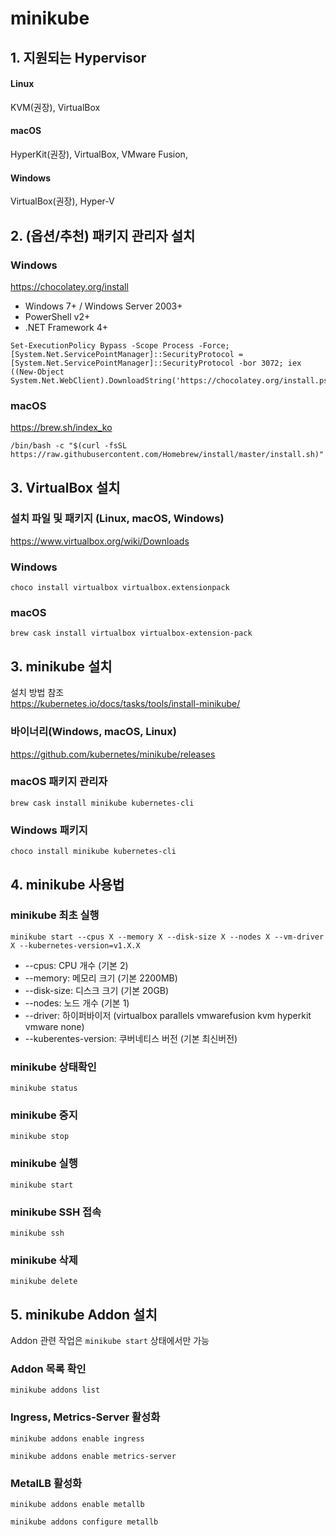 # minikube

## 1. 지원되는 Hypervisor

#### Linux
KVM(권장), VirtualBox 

#### macOS
HyperKit(권장), VirtualBox, VMware Fusion,

#### Windows
VirtualBox(권장), Hyper-V

## 2. (옵션/추천) 패키지 관리자 설치
### Windows
https://chocolatey.org/install
  * Windows 7+ / Windows Server 2003+
  * PowerShell v2+
  * .NET Framework 4+ 
```
Set-ExecutionPolicy Bypass -Scope Process -Force; [System.Net.ServicePointManager]::SecurityProtocol = [System.Net.ServicePointManager]::SecurityProtocol -bor 3072; iex ((New-Object System.Net.WebClient).DownloadString('https://chocolatey.org/install.ps1'))
```

### macOS
https://brew.sh/index_ko
```
/bin/bash -c "$(curl -fsSL https://raw.githubusercontent.com/Homebrew/install/master/install.sh)"
```

## 3. VirtualBox 설치
### 설치 파일 및 패키지 (Linux, macOS, Windows)
https://www.virtualbox.org/wiki/Downloads  


### Windows
```
choco install virtualbox virtualbox.extensionpack
```

### macOS
```
brew cask install virtualbox virtualbox-extension-pack
```

## 3. minikube 설치
설치 방법 참조  
https://kubernetes.io/docs/tasks/tools/install-minikube/

### 바이너리(Windows, macOS, Linux)
https://github.com/kubernetes/minikube/releases

### macOS 패키지 관리자
```
brew cask install minikube kubernetes-cli 
```

### Windows 패키지
```
choco install minikube kubernetes-cli
```

## 4. minikube 사용법
### minikube 최초 실행
```
minikube start --cpus X --memory X --disk-size X --nodes X --vm-driver X --kubernetes-version=v1.X.X
```

- --cpus: CPU 개수 (기본 2)  
- --memory: 메모리 크기 (기본 2200MB)  
- --disk-size: 디스크 크기 (기본 20GB)  
- --nodes: 노드 개수 (기본 1)
- --driver: 하이퍼바이저 (virtualbox parallels vmwarefusion kvm hyperkit vmware none)
- --kuberentes-version: 쿠버네티스 버전 (기본 최신버전)

### minikube 상태확인
```
minikube status
```

### minikube 중지
```
minikube stop
```

### minikube 실행
```
minikube start
```

### minikube SSH 접속
```
minikube ssh
```

### minikube 삭제
```
minikube delete
```

## 5. minikube Addon 설치
Addon 관련 작업은 ```minikube start``` 상태에서만 가능

### Addon 목록 확인
```
minikube addons list
```

### Ingress, Metrics-Server 활성화
```
minikube addons enable ingress
```
```
minikube addons enable metrics-server
```

### MetalLB 활성화
```
minikube addons enable metallb
```
```
minikube addons configure metallb
```